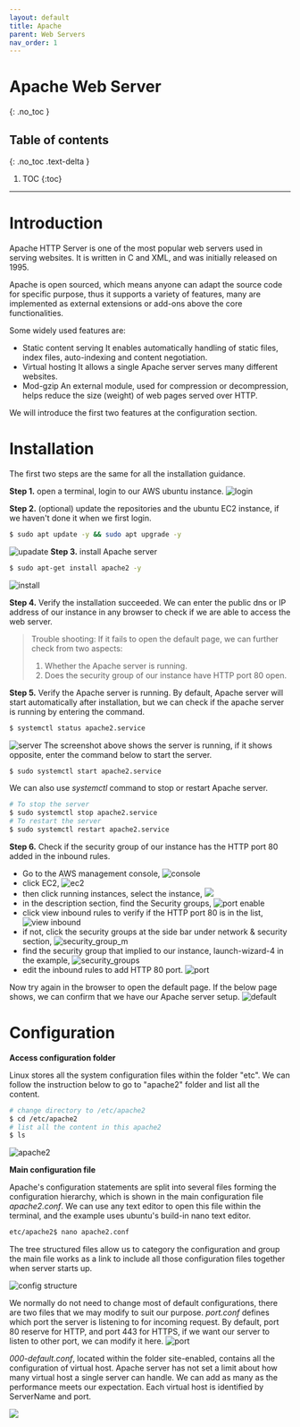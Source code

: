 ```yaml
---
layout: default
title: Apache
parent: Web Servers
nav_order: 1
---
```


# Apache Web Server
{: .no_toc }

## Table of contents
{: .no_toc .text-delta }

1. TOC
{:toc}

---

# Introduction
Apache HTTP Server is one of the most popular web servers used in serving websites. It is written in C and XML, and was initially released on 1995.

Apache is open sourced, which means anyone can adapt the source code for specific purpose, thus it supports a variety of features, many are implemented as external extensions or add-ons above the core functionalities.

Some widely used features are:
- Static content serving
It enables automatically handling of static files, index files, auto-indexing and content negotiation.  
- Virtual hosting
It allows a single Apache server serves many different websites.
- Mod-gzip
An external module, used for compression or decompression, helps reduce the size (weight) of web pages served over HTTP.

We will introduce the first two features at the configuration section.

# Installation
The first two steps are the same for all the installation guidance.

**Step 1.** open a terminal, login to our AWS ubuntu instance.
![login](../../assets/images/login.png)

**Step 2.** (optional) update the repositories and the ubuntu EC2 instance, if we haven't done it when we first login.
```bash
$ sudo apt update -y && sudo apt upgrade -y
```
![upadate](../../assets/images/update.png)
**Step 3.** install Apache server
```bash
$ sudo apt-get install apache2 -y
```
![install](../../assets/images/install.png)

**Step 4.** Verify the installation succeeded.
We can enter the public dns or IP address of our instance in any browser to check if we are able to access the web server.

> Trouble shooting:
If it fails to open the default page, we can further check from two aspects:
>1. Whether the Apache server is running.
>2. Does the security group of our instance have HTTP port 80 open.
  
**Step 5.** Verify the Apache server is running.
By default, Apache server will start automatically after installation, but we can check if the apache server is running by entering the command. 
```bash
$ systemctl status apache2.service
```
![server](../../assets/images/server.png)
The screenshot above shows the server is running, if it shows opposite, enter the command below to start the server.
```bash
$ sudo systemctl start apache2.service
```
We can also use *systemctl* command to stop or restart Apache server.
```bash
# To stop the server
$ sudo systemctl stop apache2.service
# To restart the server
$ sudo systemctl restart apache2.service
```

**Step 6.** Check if the security group of our instance has the HTTP port 80 added in the inbound rules.
- Go to the AWS management console, 
![console](../../assets/images/console.png)
- click EC2, 
![ec2](../../assets/images/instance.png)
- then click running instances, select the instance,
![](../../assets/images/running_instance.png)
- in the description section, find the Security groups, 
![port enable](../../assets/images/security-groups1.png)
- click view inbound rules to verify if the HTTP port 80 is in the list,
![view inbound](../../assets/images/security-groups2.png)
- if not, click the security groups at the side bar under network & security section,
![security_group_m](../../assets/images/security_group_m.png)
- find the security group that implied to our instance, launch-wizard-4 in the example,
![security_groups](../../assets/images/security_group.png) 
- edit the inbound rules to add HTTP 80 port.
![port](../../assets/images/inbound.png)

Now try again in the browser to open the default page. If the below page shows, we can confirm that we have our Apache server setup.
![default](../../assets/images/default-page.png)

# Configuration

**Access configuration folder**

Linux stores all the system configuration files within the folder "etc". We can follow the instruction below to go to "apache2" folder and list all the content.  
```bash
# change directory to /etc/apache2
$ cd /etc/apache2
# list all the content in this apache2
$ ls
```
![apache2](../../assets/images/apache_folder.png)

**Main configuration file**

Apache's configuration statements are split into several files forming the configuration hierarchy, which is shown in the main configuration file *apache2.conf*. We can use any text editor to open this file within the terminal, and the example uses ubuntu's build-in nano text editor. 
```bash
etc/apache2$ nano apache2.conf 
```

The tree structured files allow us to category the configuration and group the main file works as a link to include all those configuration files together when server starts up. 

![config structure](../../assets/images/apache_config_tree.png)

We normally do not need to change most of default configurations, there are two files that we may modify to suit our purpose.
*port.conf* defines which port the server is listening to for incoming request.
By default, port 80 reserve for HTTP, and port 443 for HTTPS, if we want our server to listen to other port, we can modify it here.
![port](../../assets/images/port.png)

*000-default.conf*, located within the folder site-enabled, contains all the configuration of virtual host. Apache server has not set a limit about how many virtual host a single server can handle. 
We can add as many as the performance meets our expectation. Each virtual host is identified by ServerName and port.

![](../../assets/images/virtual_host.png)